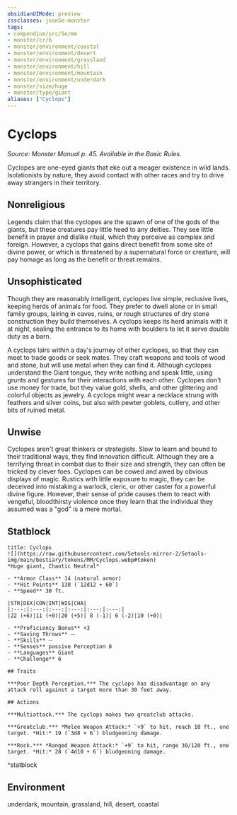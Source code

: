 ```yaml
---
obsidianUIMode: preview
cssclasses: json5e-monster
tags:
- compendium/src/5e/mm
- monster/cr/6
- monster/environment/coastal
- monster/environment/desert
- monster/environment/grassland
- monster/environment/hill
- monster/environment/mountain
- monster/environment/underdark
- monster/size/huge
- monster/type/giant
aliases: ["Cyclops"]
---
```

# Cyclops
*Source: Monster Manual p. 45. Available in the Basic Rules.*  

Cyclopes are one-eyed giants that eke out a meager existence in wild lands. Isolationists by nature, they avoid contact with other races and try to drive away strangers in their territory.

## Nonreligious

Legends claim that the cyclopes are the spawn of one of the gods of the giants, but these creatures pay little heed to any deities. They see little benefit in prayer and dislike ritual, which they perceive as complex and foreign. However, a cyclops that gains direct benefit from some site of divine power, or which is threatened by a supernatural force or creature, will pay homage as long as the benefit or threat remains.

## Unsophisticated

Though they are reasonably intelligent, cyclopes live simple, reclusive lives, keeping herds of animals for food. They prefer to dwell alone or in small family groups, lairing in caves, ruins, or rough structures of dry stone construction they build themselves. A cyclops keeps its herd animals with it at night, sealing the entrance to its home with boulders to let it serve double duty as a barn.

A cyclops lairs within a day's journey of other cyclopes, so that they can meet to trade goods or seek mates. They craft weapons and tools of wood and stone, but will use metal when they can find it. Although cyclopes understand the Giant tongue, they write nothing and speak little, using grunts and gestures for their interactions with each other. Cyclopes don't use money for trade, but they value gold, shells, and other glittering and colorful objects as jewelry. A cyclops might wear a necklace strung with feathers and silver coins, but also with pewter goblets, cutlery, and other bits of ruined metal.

## Unwise

Cyclopes aren't great thinkers or strategists. Slow to learn and bound to their traditional ways, they find innovation difficult. Although they are a terrifying threat in combat due to their size and strength, they can often be tricked by clever foes. Cyclopes can be cowed and awed by obvious displays of magic. Rustics with little exposure to magic, they can be deceived into mistaking a warlock, cleric, or other caster for a powerful divine figure. However, their sense of pride causes them to react with vengeful, bloodthirsty violence once they learn that the individual they assumed was a "god" is a mere mortal.

## Statblock

```ad-statblock
title: Cyclops
![](https://raw.githubusercontent.com/5etools-mirror-2/5etools-img/main/bestiary/tokens/MM/Cyclops.webp#token)
*Huge giant, Chaotic Neutral*

- **Armor Class** 14 (natural armor)
- **Hit Points** 138 (`12d12 + 60`)
- **Speed** 30 ft.

|STR|DEX|CON|INT|WIS|CHA|
|:---:|:---:|:---:|:---:|:---:|:---:|
|22 (+6)|11 (+0)|20 (+5)| 8 (-1)| 6 (-2)|10 (+0)|

- **Proficiency Bonus** +3
- **Saving Throws** ⏤
- **Skills** ⏤
- **Senses** passive Perception 8
- **Languages** Giant
- **Challenge** 6

## Traits

***Poor Depth Perception.*** The cyclops has disadvantage on any attack roll against a target more than 30 feet away.

## Actions

***Multiattack.*** The cyclops makes two greatclub attacks.

***Greatclub.*** *Melee Weapon Attack:* `+9` to hit, reach 10 ft., one target. *Hit:* 19 (`3d8 + 6`) bludgeoning damage.

***Rock.*** *Ranged Weapon Attack:* `+9` to hit, range 30/120 ft., one target. *Hit:* 28 (`4d10 + 6`) bludgeoning damage.
```
^statblock

## Environment

underdark, mountain, grassland, hill, desert, coastal